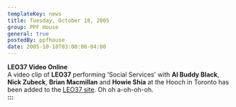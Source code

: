 ```yaml
---
templateKey: news
title: Tuesday, October 18, 2005
group: PPF House
general: true
postedBy: ppfhouse
date: 2005-10-18T03:00:00-04:00
---
```

**LEO37 Video Online**  
A video clip of **LEO37** performing 'Social Services' with **Al Buddy Black**, **Nick Zubeck**, **Brian Macmillan** and **Howie Shia** at the Hooch in Toronto has been added to the [LEO37 site](leo37). Oh oh a-oh-oh-oh.  
**:::**